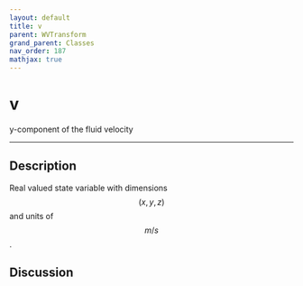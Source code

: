 ```yaml
---
layout: default
title: v
parent: WVTransform
grand_parent: Classes
nav_order: 187
mathjax: true
---
```


#  v

y-component of the fluid velocity


---

## Description
Real valued state variable with dimensions $$(x,y,z)$$ and units of $$m/s$$.

## Discussion

